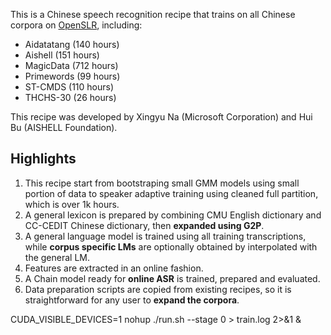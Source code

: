 This is a Chinese speech recognition recipe that trains on all Chinese corpora on [OpenSLR](http://www.openslr.org), including:
* Aidatatang (140 hours)
* Aishell (151 hours)
* MagicData (712 hours)
* Primewords (99 hours)
* ST-CMDS (110 hours)
* THCHS-30 (26 hours)

This recipe was developed by Xingyu Na (Microsoft Corporation) and Hui Bu (AISHELL Foundation).

## Highlights

1. This recipe start from bootstraping small GMM models using small portion of data to speaker adaptive training using cleaned full partition, which is over 1k hours.
2. A general lexicon is prepared by combining CMU English dictionary and CC-CEDIT Chinese dictionary, then **expanded using G2P**.
3. A general language model is trained using all training transcriptions, while **corpus specific LMs** are optionally obtained by interpolated with the general LM.
4. Features are extracted in an online fashion.
5. A Chain model ready for **online ASR** is trained, prepared and evaluated.
6. Data preparation scripts are copied from existing recipes, so it is straightforward for any user to **expand the corpora**.

CUDA_VISIBLE_DEVICES=1 nohup ./run.sh --stage 0 > train.log 2>&1 &
